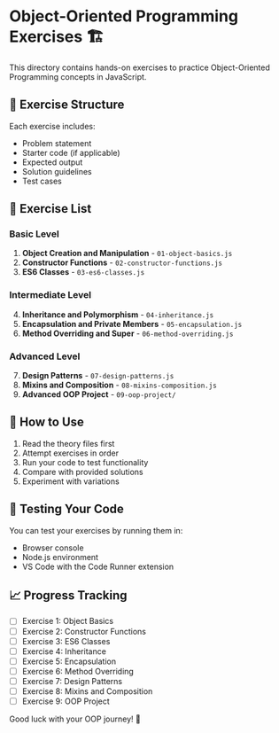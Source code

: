 # Object-Oriented Programming Exercises 🏗️

This directory contains hands-on exercises to practice Object-Oriented Programming concepts in JavaScript.

## 📝 Exercise Structure

Each exercise includes:

- Problem statement
- Starter code (if applicable)
- Expected output
- Solution guidelines
- Test cases

## 🎯 Exercise List

### Basic Level

1. **Object Creation and Manipulation** - `01-object-basics.js`
2. **Constructor Functions** - `02-constructor-functions.js`
3. **ES6 Classes** - `03-es6-classes.js`

### Intermediate Level

4. **Inheritance and Polymorphism** - `04-inheritance.js`
5. **Encapsulation and Private Members** - `05-encapsulation.js`
6. **Method Overriding and Super** - `06-method-overriding.js`

### Advanced Level

7. **Design Patterns** - `07-design-patterns.js`
8. **Mixins and Composition** - `08-mixins-composition.js`
9. **Advanced OOP Project** - `09-oop-project/`

## 🚀 How to Use

1. Read the theory files first
2. Attempt exercises in order
3. Run your code to test functionality
4. Compare with provided solutions
5. Experiment with variations

## 🧪 Testing Your Code

You can test your exercises by running them in:

- Browser console
- Node.js environment
- VS Code with the Code Runner extension

## 📈 Progress Tracking

- [ ] Exercise 1: Object Basics
- [ ] Exercise 2: Constructor Functions
- [ ] Exercise 3: ES6 Classes
- [ ] Exercise 4: Inheritance
- [ ] Exercise 5: Encapsulation
- [ ] Exercise 6: Method Overriding
- [ ] Exercise 7: Design Patterns
- [ ] Exercise 8: Mixins and Composition
- [ ] Exercise 9: OOP Project

Good luck with your OOP journey! 🎉
